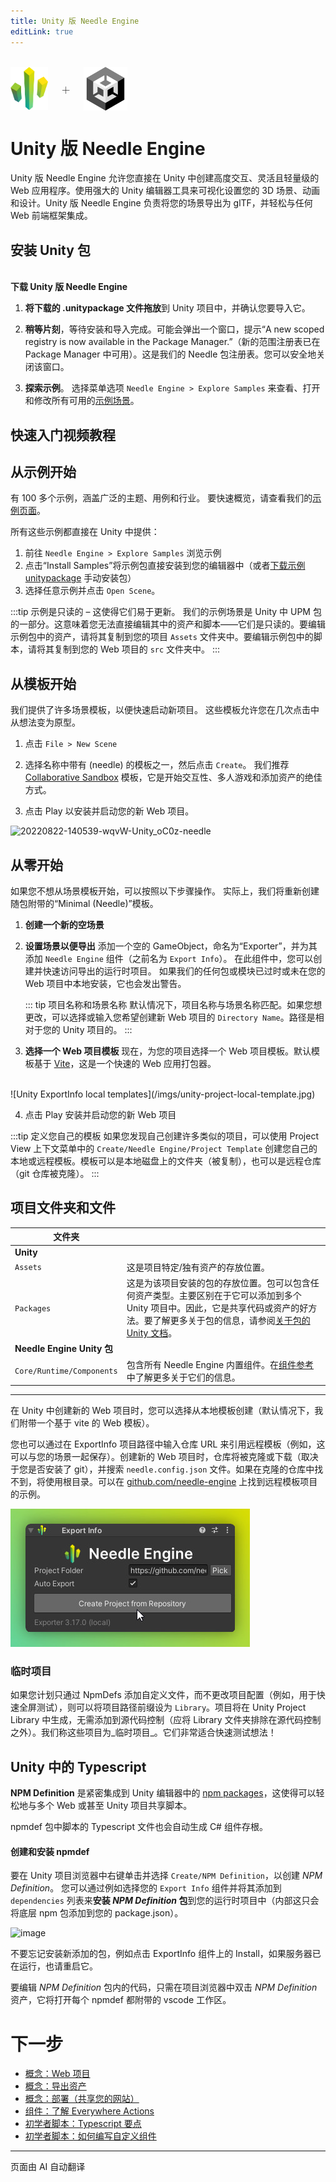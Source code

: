 ```yaml
---
title: Unity 版 Needle Engine
editLink: true
---
```

<br/>
<div class="centered" style="display: flex;
    align-items: center;
    gap: 20px;
    font-size: 2em;
    font-weight: 100;">
    <img src="/logo.png" style="max-height:70px;" title="Needle Logo" alt="Needle Logo"/> +
  <img src="/imgs/unity-logo.webp" style="max-height:70px;" />
</div>

# Unity 版 Needle Engine

Unity 版 Needle Engine 允许您直接在 Unity 中创建高度交互、灵活且轻量级的 Web 应用程序。使用强大的 Unity 编辑器工具来可视化设置您的 3D 场景、动画和设计。Unity 版 Needle Engine 负责将您的场景导出为 glTF，并轻松与任何 Web 前端框架集成。

## 安装 Unity 包

<NoDownloadYet>
  <br/>
  <needle-button
    event_goal="download_unity"
    event_position="getting_started"
    large
    href="https://engine.needle.tools/downloads/unity?utm_source=needle_docs&utm_content=getting_started"
    same_tab
    next_url="/docs/unity/"
    >
    <strong>下载 Unity 版 Needle Engine</strong>
  </needle-button>
</NoDownloadYet>

<!-- [Mirror](https://package-installer.glitch.me/v1/installer/needle/com.needle.engine-exporter?registry=https://packages.needle.tools&scope=com.needle&scope=org.khronos)    -->

1. **将下载的 .unitypackage 文件拖放**到 Unity 项目中，并确认您要导入它。

2. **稍等片刻**，等待安装和导入完成。可能会弹出一个窗口，提示“A new scoped registry is now available in the Package Manager.”（新的范围注册表已在 Package Manager 中可用）。这是我们的 Needle 包注册表。您可以安全地关闭该窗口。
3. **探索示例**。
  选择菜单选项 `Needle Engine > Explore Samples` 来查看、打开和修改所有可用的[示例场景](https://engine.needle.tools/samples)。

## 快速入门视频教程

<video-embed src="https://www.youtube.com/watch?v=3dB-d1Jo_Mk" limit_height />

## 从示例开始

有 100 多个示例，涵盖广泛的主题、用例和行业。
要快速概览，请查看我们的[示例页面](https://engine.needle.tools/samples/)。

所有这些示例都直接在 Unity 中提供：
1. 前往 `Needle Engine > Explore Samples` 浏览示例
2. 点击“Install Samples”将示例包直接安装到您的编辑器中（或者[下载示例 unitypackage](http://engine.needle.tools/downloads/unity/samples) 手动安装包）
3. 选择任意示例并点击 `Open Scene`。

:::tip 示例是只读的 – 这使得它们易于更新。
我们的示例场景是 Unity 中 UPM 包的一部分。这意味着您无法直接编辑其中的资产和脚本——它们是只读的。要编辑示例包中的资产，请将其复制到您的项目 `Assets` 文件夹中。要编辑示例包中的脚本，请将其复制到您的 Web 项目的 `src` 文件夹中。
:::

## 从模板开始

我们提供了许多场景模板，以便快速启动新项目。
这些模板允许您在几次点击中从想法变为原型。

1. 点击 `File > New Scene`

2. 选择名称中带有 (needle) 的模板之一，然后点击 `Create`。
   我们推荐 [Collaborative Sandbox](https://engine.needle.tools/samples/collaborative-sandbox) 模板，它是开始交互性、多人游戏和添加资产的绝佳方式。
3. 点击 Play 以安装并启动您的新 Web 项目。

![20220822-140539-wqvW-Unity_oC0z-needle](https://user-images.githubusercontent.com/2693840/185917275-a147cd90-d515-4086-950d-78358185b1ef.png)

## 从零开始

如果您不想从场景模板开始，可以按照以下步骤操作。
实际上，我们将重新创建随包附带的“Minimal (Needle)”模板。

1. **创建一个新的空场景**

2. **设置场景以便导出**
  添加一个空的 GameObject，命名为“Exporter”，并为其添加 `Needle Engine` 组件（之前名为 `Export Info`）。
  在此组件中，您可以创建并快速访问导出的运行时项目。
  如果我们的任何包或模块已过时或未在您的 Web 项目中本地安装，它也会发出警告。

    ::: tip 项目名称和场景名称
    默认情况下，项目名称与场景名称匹配。如果您想更改，可以选择或输入您希望创建新 Web 项目的 ``Directory Name``。路径是相对于您的 Unity 项目的。
    :::

3. **选择一个 Web 项目模板**
  现在，为您的项目选择一个 Web 项目模板。默认模板基于 [Vite](https://vitejs.dev/)，这是一个快速的 Web 应用打包器。
  <br/>
    ![Unity ExportInfo local templates](/imgs/unity-project-local-template.jpg)

4. 点击 Play 安装并启动您的新 Web 项目

:::tip 定义您自己的模板
如果您发现自己创建许多类似的项目，可以使用 Project View 上下文菜单中的 `Create/Needle Engine/Project Template` 创建您自己的本地或远程模板。模板可以是本地磁盘上的文件夹（被复制），也可以是远程仓库（git 仓库被克隆）。
:::

## 项目文件夹和文件

| 文件夹 | |
| --- | --- |
| **Unity** | |
| `Assets` | 这是项目特定/独有资产的存放位置。 |
| `Packages` | 这是为该项目安装的包的存放位置。包可以包含任何资产类型。主要区别在于它可以添加到多个 Unity 项目中。因此，它是共享代码或资产的好方法。要了解更多关于包的信息，请参阅[关于包的 Unity 文档](https://docs.unity3d.com/Manual/PackagesList.html)。
| **Needle Engine Unity 包** | |
| ``Core/Runtime/Components`` | 包含所有 Needle Engine 内置组件。在[组件参考](./../component-reference.md)中了解更多关于它们的信息。 |

-----

在 Unity 中创建新的 Web 项目时，您可以选择从本地模板创建（默认情况下，我们附带一个基于 vite 的 Web 模板）。

您也可以通过在 ExportInfo 项目路径中输入仓库 URL 来引用远程模板（例如，这可以与您的场景一起保存）。创建新的 Web 项目时，仓库将被克隆或下载（取决于您是否安装了 git），并搜索 `needle.config.json` 文件。如果在克隆的仓库中找不到，将使用根目录。可以在 [github.com/needle-engine](https://github.com/needle-engine) 上找到远程模板项目的示例。

![Unity ExportInfo local templates](/imgs/unity-project-remote-template.jpg)

### 临时项目

如果您计划只通过 NpmDefs 添加自定义文件，而不更改项目配置（例如，用于快速全屏测试），则可以将项目路径前缀设为 `Library`。项目将在 Unity Project Library 中生成，无需添加到源代码控制（应将 Library 文件夹排除在源代码控制之外）。我们称这些项目为_临时项目_。它们非常适合快速测试想法！

## Unity 中的 Typescript

**NPM Definition** 是紧密集成到 Unity 编辑器中的 [npm packages](https://docs.npmjs.com/about-packages-and-modules)，这使得可以轻松地与多个 Web 或甚至 Unity 项目共享脚本。

npmdef 包中脚本的 Typescript 文件也会自动生成 C# 组件存根。

#### 创建和安装 npmdef
要在 Unity 项目浏览器中右键单击并选择 ``Create/NPM Definition``，以创建 *NPM Definition*。
您可以通过例如选择您的 ``Export Info`` 组件并将其添加到 ``dependencies`` 列表来**安装 *NPM Definition* 包**到您的运行时项目中（内部这只会将底层 npm 包添加到您的 package.json）。

![image](https://user-images.githubusercontent.com/5083203/170374130-d0e32516-a1d4-4903-97c2-7ec9fa0b17d4.png)

不要忘记安装新添加的包，例如点击 ExportInfo 组件上的 Install，如果服务器已在运行，也请重启它。

要编辑 *NPM Definition* 包内的代码，只需在项目浏览器中双击 *NPM Definition* 资产，它将打开每个 npmdef 都附带的 vscode 工作区。

# 下一步

- [概念：Web 项目](../project-structure.md)
- [概念：导出资产](../export.md)
- [概念：部署（共享您的网站）](../deployment.md)
- [组件：了解 Everywhere Actions](../everywhere-actions.md)
- [初学者脚本：Typescript 要点](../getting-started/typescript-essentials.md)
- [初学者脚本：如何编写自定义组件](../scripting.md)

---
页面由 AI 自动翻译